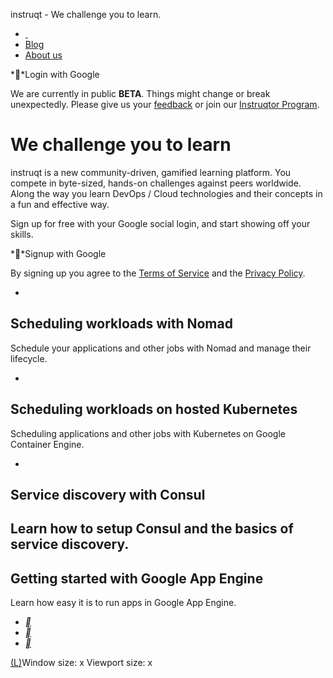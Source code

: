 instruqt - We challenge you to learn.

- [ ](https://instruqt.com/)
- [Blog](https://medium.com/instruqt)
- [About us](https://instruqt.com/about-us)

**Login with Google

We are currently in public **BETA**. Things might change or break unexpectedly. Please give us your [feedback]() or join our [Instruqtor Program](https://instruqt.com/instruqtor-program).

# We challenge you to learn

instruqt is a new community-driven, gamified learning platform. You compete in byte-sized, hands-on challenges against peers worldwide. Along the way you learn DevOps / Cloud technologies and their concepts in a fun and effective way.

Sign up for free with your Google social login, and start showing off your skills.

**Signup with Google

By signing up you agree to the [Terms of Service](https://instruqt.com/terms) and the [Privacy Policy](https://instruqt.com/privacy).

-

## Scheduling workloads with Nomad

Schedule your applications and other jobs with Nomad and manage their lifecycle.

-

## Scheduling workloads on hosted Kubernetes

Scheduling applications and other jobs with Kubernetes on Google Container Engine.

-

## Service discovery with Consul

Learn how to setup Consul and the basics of service discovery.
-

## Getting started with Google App Engine

Learn how easy it is to run apps in Google App Engine.

- [**](https://twitter.com/instruqt)
- [**](https://www.facebook.com/instruqt/)
- [**](https://www.linkedin.com/company-beta/17889622/)

[(L)](https://instruqt.com/login?redirect=%2F#)Window size:  x
Viewport size:  x